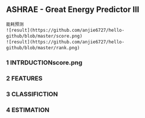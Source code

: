## ASHRAE - Great Energy Predictor III
    能耗预测
    ![result](https://github.com/anjie6727/hello-github/blob/master/score.png)
    ![result](https://github.com/anjie6727/hello-github/blob/master/rank.png)
### 1 INTRDUCTIONscore.png

### 2 FEATURES

### 3 CLASSIFICTION

### 4 ESTIMATION
